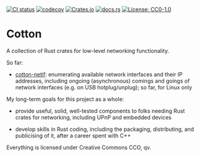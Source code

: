 [![CI status](https://github.com/pdh11/cotton/actions/workflows/ci.yml/badge.svg)](https://github.com/pdh11/cotton/actions) [![codecov](https://codecov.io/gh/pdh11/cotton/branch/main/graph/badge.svg?token=SMSZEPGRHA)](https://codecov.io/gh/pdh11/cotton) [![Crates.io](https://img.shields.io/crates/v/cotton-netif)](https://crates.io/crates/cotton-netif) [![docs.rs](https://img.shields.io/docsrs/cotton-netif)](https://docs.rs/cotton-netif/latest/cotton_netif/) [![License: CC0-1.0](https://img.shields.io/badge/License-CC0_1.0-lightgrey.svg)](http://creativecommons.org/publicdomain/zero/1.0/)

# Cotton

A collection of Rust crates for low-level networking functionality.

So far:

 - [cotton-netif](https://crates.io/crates/cotton-netif): enumerating
   available network interfaces and their IP addresses, including
   ongoing (asynchronous) comings and goings of network interfaces
   (e.g. on USB hotplug/unplug); so far, for Linux only

My long-term goals for this project as a whole:

 - provide useful, solid, well-tested components to folks needing Rust
   crates for networking, including UPnP and embedded devices

 - develop skills in Rust coding, including the packaging,
   distributing, and publicising of it, after a career spent with C++

Everything is licensed under Creative Commons CCO, qv.

